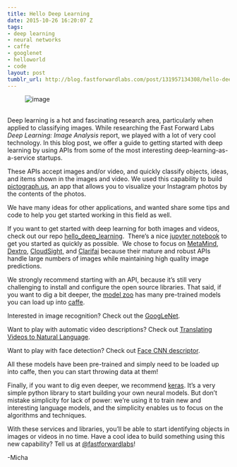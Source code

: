 ```yaml
---
title: Hello Deep Learning
date: 2015-10-26 16:20:07 Z
tags:
- deep learning
- neural networks
- caffe
- googlenet
- helloworld
- code
layout: post
tumblr_url: http://blog.fastforwardlabs.com/post/131957134308/hello-deep-learning
---
```


<figure data-orig-width="610" data-orig-height="420" class="tmblr-full"><img src="http://68.media.tumblr.com/eabecd03e32522e28f0f6012580b7c35/tumblr_inline_nwu59mZS4C1ta78fg_540.png" alt="image" data-orig-width="610" data-orig-height="420"/></figure><p><b><br/></b>Deep learning is a hot and fascinating research area, particularly when applied to classifying images. While researching the Fast Forward Labs <i>Deep Learning: Image Analysis</i> report, we played with a lot of very cool technology. In this blog post, we offer a guide to getting started with deep learning by using APIs from some of the most interesting deep-learning-as-a-service startups.<b><br/></b></p><p>These APIs accept images and/or video, and quickly classify objects, ideas, and items shown in the images and video. We used this capability to build <a href="http://pictograph.us">pictograph.us</a>, an app that allows you to visualize your Instagram photos by the contents of the photos.</p><p>We have many ideas for other applications, and wanted share some tips and code to help you get started working in this field as well. </p><p>If you want to get started with deep learning for both images and videos, check out our repo <a href="https://github.com/fastforwardlabs/hello_deep_learning">hello_deep_learning</a>.  There’s a nice <a href="https://github.com/fastforwardlabs/hello_deep_learning/blob/master/hello_deep_learning.ipynb">jupyter notebook</a> to get you started as quickly as possible.  We chose to focus on <a href="https://www.metamind.io/">MetaMind</a>, <a href="https://www.dextro.co/">Dextro</a>, <a href="http://cloudsightapi.com/">CloudSight,</a> and <a href="http://www.clarifai.com/">Clarifai</a> because their mature and robust APIs handle large numbers of images while maintaining high quality image predictions.</p><p>We strongly recommend starting with an API, because it’s still very challenging to install and configure the open source libraries. That said, if you want to dig a bit deeper, the <a href="https://github.com/BVLC/caffe/wiki/Model-Zoo">model zoo</a> has many pre-trained models you can load up into <a href="http://caffe.berkeleyvision.org">caffe</a>.  </p><p>Interested in image recognition? Check out the <a href="https://github.com/BVLC/caffe/wiki/Model-Zoo#googlenet-gpu-implementation-from-princeton">GoogLeNet</a>.  </p><p>Want to play with automatic video descriptions? Check out <a href="https://github.com/BVLC/caffe/wiki/Model-Zoo#translating-videos-to-natural-language">Translating Videos to Natural Language</a>.  </p><p>Want to play with face detection? Check out <a href="https://github.com/BVLC/caffe/wiki/Model-Zoo#vgg-face-cnn-descriptor">Face CNN descriptor</a>.  </p><p>All these models have been pre-trained and simply need to be loaded up into caffe, then you can start throwing data at them!</p><p>Finally, if you want to dig even deeper, we recommend <a href="http://keras.io/">keras</a>. It’s a very simple python library to start building your own neural models. But don’t mistake simplicity for lack of power: we’re using it to train new and interesting language models, and the simplicity enables us to focus on the algorithms and techniques.</p><p>With these services and libraries, you’ll be able to start identifying objects in images or videos in no time. Have a cool idea to build something using this new capability? Tell us at <a href="http://twitter.com/fastforwardlabs">@fastforwardlabs</a>!</p><p>-Micha</p>
